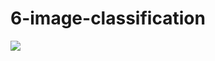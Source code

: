 ﻿# 6-image-classification
<img src="https://github.com/DHANRAJCHOUDHARY244/6-image-classification/blob/main/6_class_image.h5" />

